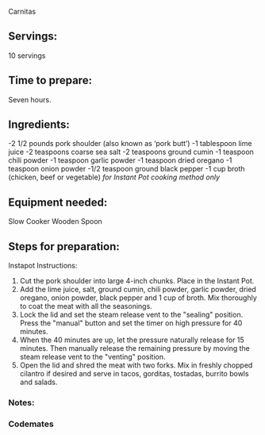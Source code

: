 Carnitas

## Servings: 
10 servings

## Time to prepare: 
Seven hours.

## Ingredients:
-2 1/2 pounds pork shoulder (also known as ‘pork butt’)
-1 tablespoon lime juice
-2 teaspoons coarse sea salt
-2 teaspoons ground cumin
-1 teaspoon chili powder
-1 teaspoon garlic powder
-1 teaspoon dried oregano
-1 teaspoon onion powder
-1/2 teaspoon ground black pepper
-1 cup broth (chicken, beef or vegetable) *for Instant Pot cooking method only*

## Equipment needed:
Slow Cooker
Wooden Spoon

## Steps for preparation:

Instapot Instructions: 

1. Cut the pork shoulder into large 4-inch chunks. Place in the Instant Pot. 
2. Add the lime juice, salt, ground cumin, chili powder, garlic powder, dried oregano, onion powder, black pepper and 1 cup of broth. Mix thoroughly to coat the meat with all the seasonings. 
3. Lock the lid and set the steam release vent to the "sealing" position. Press the "manual" button and set the timer on high pressure for 40 minutes. 
4. When the 40 minutes are up, let the pressure naturally release for 15 minutes. Then manually release the remaining pressure by moving the steam release vent to the "venting" position. 
5. Open the lid and shred the meat with two forks. Mix in freshly chopped cilantro if desired and serve in tacos, gorditas, tostadas, burrito bowls and salads.

### Notes:



### Codemates #
